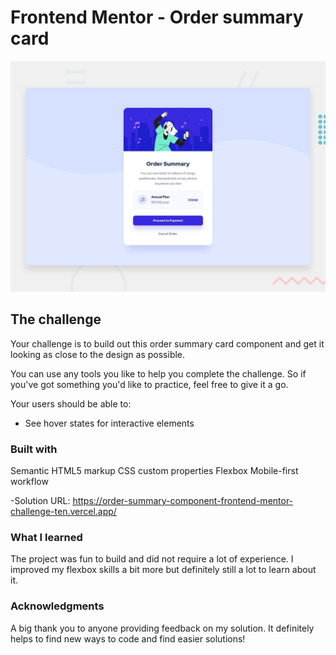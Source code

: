 # Frontend Mentor - Order summary card

![Design preview for the Order summary card coding challenge](./design/desktop-preview.jpg)
## The challenge

Your challenge is to build out this order summary card component and get it looking as close to the design as possible.

You can use any tools you like to help you complete the challenge. So if you've got something you'd like to practice, feel free to give it a go.

Your users should be able to:

- See hover states for interactive elements

### Built with

Semantic HTML5 markup
CSS custom properties
Flexbox
Mobile-first workflow

-Solution URL: https://order-summary-component-frontend-mentor-challenge-ten.vercel.app/


### What I learned

The project was fun to build and did not require a lot of experience. I improved my flexbox skills a bit more but definitely still a lot to learn about it. 

### Acknowledgments

A big thank you to anyone providing feedback on my solution. It definitely helps to find new ways to code and find easier solutions!